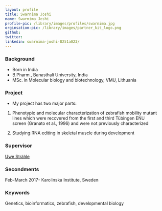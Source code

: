 ```yaml
---
layout: profile
title: Swarnima Joshi
name: Swarnima Joshi
profile-pic: /library/images/profiles/swarnima.jpg
orginsation-pic: /library/images/partner_kit_logo.png
github:
twitter:
linkedin: swarnima-joshi-8251a023/
---
```

### Background
-   Born in India
-   B.Pharm., Banasthali University, India
-   MSc. in Molecular biology and biotechnology, VMU, Lithuania

### Project
-   My project has two major parts:
1.	Phenotypic and molecular characterization of zebrafish mobility mutant lines which were recovered from the first and third Tübingen ENU screen (Granato et al., 1996) and were not previously characterized

2.	Studying RNA editing in skeletal muscle during development

### Supervisor
[Uwe Strähle](https://www.itg.kit.edu/straehle.php)

### Secondments
Feb-March 2017- Karolinska Institute, Sweden

### Keywords
Genetics, bioinformatics, zebrafish, developmental biology
